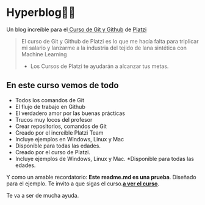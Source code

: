 # Hyperblog👩‍💻
Un blog increíble para el[ Curso de Git y Github](https://platzi.com/cursos/git-github/ " curso de Git y Github") de [Platzi](https://platzi.com/ "Platzi")
> El curso de Git y Github de Platzi es lo que me hacía falta para triplicar mi salario y lanzarme a la industria del tejido de lana sintética con Machine Learning
> - Los Cursos de Platzi te ayudarán a alcanzar tus metas.

## En este curso vemos de todo
* Todos los comandos de Git
* El flujo de trabajo en Github
* El verdadero amor por las buenas prácticas
* Trucos muy locos del profesor
* Crear repositorios, comandos de Git
* Creado por el increíble Platzi Team
* Incluye ejemplos en Windows, Linux y Mac
* Disponible para todas las edades.
* Creado por el curso de Platzi.
* Incluye ejemplos de Windows, Linux y Mac.
*Disponible para todas las edades.

Y como un amable recordatorio: **Este readme.md es una prueba**.  Diseñado para el ejemplo. Te invito a que sigas el curso.[**a ver el curso**](https://platzi.com/cursos/git-github/ "a ver el curso").

Te va a ser de mucha ayuda.